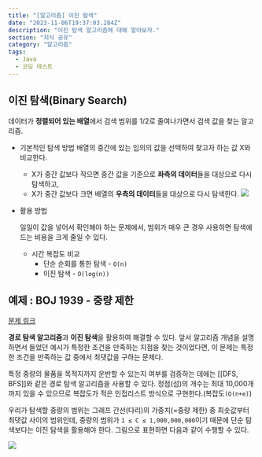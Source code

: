 ```yaml
---
title: "[알고리즘] 이진 탐색"
date: "2023-11-06T19:37:03.284Z"
description: "이진 탐색 알고리즘에 대해 알아보자."
section: "지식 공유" 
category: "알고리즘"
tags:
  - Java
  - 코딩 테스트
---
```


## 이진 탐색(Binary Search)
데이터가 **정렬되어 있는 배열**에서 검색 범위를 1/2로 줄여나가면서 검색 값을 찾는 알고리즘.
- 기본적인 탐색 방법
	배열의 중간에 있는 임의의 값을 선택하여 찾고자 하는 값 X와 비교한다.
	- X가 중간 값보다 작으면 중간 값을 기준으로 **좌측의 데이터**들을 대상으로 다시 탐색하고,
	- X가 중간 값보다 크면 배열의 **우측의 데이터**들을 대상으로 다시 탐색한다.
	![](https://i.imgur.com/FlnsXfF.png)

- 활용 방법

	일일이 값을 넣어서 확인해야 하는 문제에서, 범위가 매우 큰 경우 사용하면 탐색에 드는 비용을 크게 줄일 수 있다.
	- 시간 복잡도 비교
		- 단순 순회를 통한 탐색 - `O(n)`
		- 이진 탐색 - `O(log(n))`

## 예제 : BOJ 1939 - 중량 제한 
[문제 링크](https://www.acmicpc.net/problem/1939)

**경로 탐색 알고리즘**과 **이진 탐색**을 활용하여 해결할 수 있다.
앞서 알고리즘 개념을 설명하면서 들었던 예시가 특정한 조건을 만족하는 지점을 찾는 것이었다면,  이 문제는 특정한 조건을 만족하는 값 중에서 최댓값을 구하는 문제다.

특정 중량의 물품을 목적지까지 운반할 수 있는지 여부를 검증하는 데에는 [[DFS, BFS]]와 같은 경로 탐색 알고리즘을 사용할 수 있다.
정점(섬)의 개수는 최대 10,000개까지 있을 수 있으므로 복잡도가 적은 인접리스트 방식으로 구현한다.(복잡도`(O(n+e)`)

우리가 탐색할 중량의 범위는 그래프 간선(다리)의 가중치(=중량 제한) 중 최솟값부터 최댓값 사이의 범위인데, 중량의 범위가 `1 ≤ C ≤ 1,000,000,000`이기 때문에 단순 탐색보다는 이진 탐색을 활용해야 한다.
그림으로 표현하면 다음과 같이 수행할 수 있다.

![](https://i.imgur.com/R1y2ofk.png)
